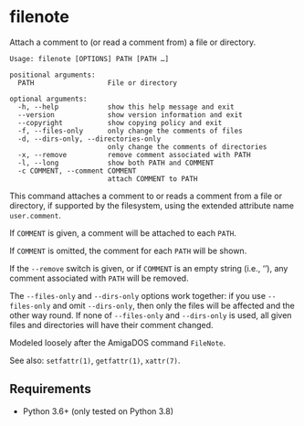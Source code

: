 # filenote

Attach a comment to (or read a comment from) a file or directory.

```
Usage: filenote [OPTIONS] PATH [PATH …]

positional arguments:
  PATH                  File or directory

optional arguments:
  -h, --help            show this help message and exit
  --version             show version information and exit
  --copyright           show copying policy and exit
  -f, --files-only      only change the comments of files
  -d, --dirs-only, --directories-only
                        only change the comments of directories
  -x, --remove          remove comment associated with PATH
  -l, --long            show both PATH and COMMENT
  -c COMMENT, --comment COMMENT
                        attach COMMENT to PATH
```

This command attaches a comment to or reads a comment from a file or directory, if supported by the filesystem, using the extended attribute name `user.comment`.

If `COMMENT` is given, a comment will be attached to each `PATH`.

If `COMMENT` is omitted, the comment for each `PATH` will be shown.

If the `--remove` switch is given, or if `COMMENT` is an empty string (i.e., ‘’), any comment associated with `PATH` will be removed.

The `--files-only` and `--dirs-only` options work together: if you use `--files-only` and omit `--dirs-only`, then only the files will be affected and the other way round. If none of `--files-only` and `--dirs-only` is used, all given files and directories will have their comment changed.

Modeled loosely after the AmigaDOS command `FileNote`.

See also: `setfattr(1)`, `getfattr(1)`, `xattr(7)`.

## Requirements

* Python 3.6+ (only tested on Python 3.8)
